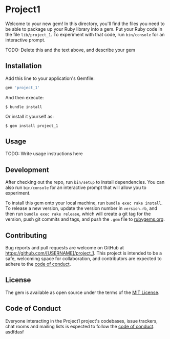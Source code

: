# Project1

Welcome to your new gem! In this directory, you'll find the files you need to be able to package up your Ruby library into a gem. Put your Ruby code in the file `lib/project_1`. To experiment with that code, run `bin/console` for an interactive prompt.

TODO: Delete this and the text above, and describe your gem

## Installation

Add this line to your application's Gemfile:

```ruby
gem 'project_1'
```

And then execute:

    $ bundle install

Or install it yourself as:

    $ gem install project_1

## Usage

TODO: Write usage instructions here

## Development

After checking out the repo, run `bin/setup` to install dependencies. You can also run `bin/console` for an interactive prompt that will allow you to experiment.

To install this gem onto your local machine, run `bundle exec rake install`. To release a new version, update the version number in `version.rb`, and then run `bundle exec rake release`, which will create a git tag for the version, push git commits and tags, and push the `.gem` file to [rubygems.org](https://rubygems.org).

## Contributing

Bug reports and pull requests are welcome on GitHub at https://github.com/[USERNAME]/project_1. This project is intended to be a safe, welcoming space for collaboration, and contributors are expected to adhere to the [code of conduct](https://github.com/[USERNAME]/project_1/blob/master/CODE_OF_CONDUCT.md).


## License

The gem is available as open source under the terms of the [MIT License](https://opensource.org/licenses/MIT).

## Code of Conduct

Everyone interacting in the Project1 project's codebases, issue trackers, chat rooms and mailing lists is expected to follow the [code of conduct](https://github.com/[USERNAME]/project_1/blob/master/CODE_OF_CONDUCT.md).
asdfdasf